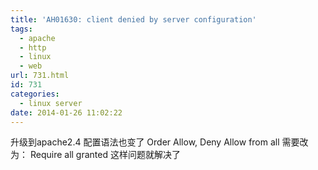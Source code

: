 ```yaml
---
title: 'AH01630: client denied by server configuration'
tags:
  - apache
  - http
  - linux
  - web
url: 731.html
id: 731
categories:
  - linux server
date: 2014-01-26 11:02:22
---
```


升级到apache2.4 配置语法也变了 Order Allow, Deny Allow from all 需要改为： Require all granted 这样问题就解决了